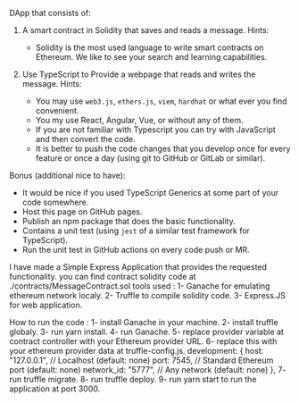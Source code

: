DApp that consists of:
1. A smart contract in Solidity that saves and reads a message.
Hints:
    * Solidity is the most used language to write smart contracts on Ethereum. We like to see your search and learning capabilities.

2. Use TypeScript to Provide a webpage that reads and writes the message.
Hints:
    * You may use `web3.js`, `ethers.js`, `viem`, `hardhat` or what ever you find convenient.
    * You my use React, Angular, Vue, or without any of them.
    * If you are not familiar with Typescript you can try with JavaScript and then convert the code.
    * It is better to push the code changes that you develop once for every feature or once a day (using git to GitHub or GitLab or similar).

Bonus (additional nice to have):
* It would be nice if you used TypeScript Generics at some part of your code somewhere.
* Host this page on GitHub pages.
* Publish an npm package that does the basic functionality.
* Contains a unit test (using `jest` of a similar test framework for TypeScript).
* Run the unit test in GitHub actions on every code push or MR.


I have made a Simple Express Application that provides the requested functionality.
you can find contract solidity code at ./contracts/MessageContract.sol
tools used :
1- Ganache for emulating ethereum network localy.
2- Truffle to compile solidity code.
3- Express.JS for web application.

How to run the code :
1- install Ganache in your machine.
2- install truffle globaly.
3- run yarn install.
4- run Ganache.
5- replace provider variable at contract controller with your Ethereum provider URL.
6- replace this with your ethereum provider data at truffle-config.js.
    development: {
        host: "127.0.0.1",     // Localhost (default: none)
        port: 7545,            // Standard Ethereum port (default: none)
        network_id: "5777",       // Any network (default: none)
    },
7- run truffle migrate.
8- run truffle deploy.
9- run yarn start to run the application at port 3000.
